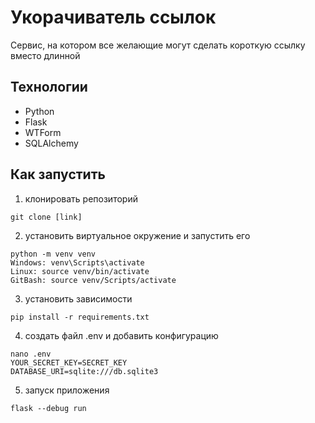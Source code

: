 # Укорачиватель ссылок

Сервис, на котором все желающие могут сделать короткую ссылку вместо длинной

## Технологии

* Python
* Flask
* WTForm
* SQLAlchemy

## Как запустить

1. клонировать репозиторий

```commandline
git clone [link]
```

2. установить виртуальное окружение и запустить его

```commandline
python -m venv venv
Windows: venv\Scripts\activate
Linux: source venv/bin/activate
GitBash: source venv/Scripts/activate
```

3. установить зависимости
```commandline
pip install -r requirements.txt
```
4. создать файл .env и добавить конфигурацию
```text
nano .env
YOUR_SECRET_KEY=SECRET_KEY
DATABASE_URI=sqlite:///db.sqlite3
```
5. запуск приложения
```commandline
flask --debug run
```
